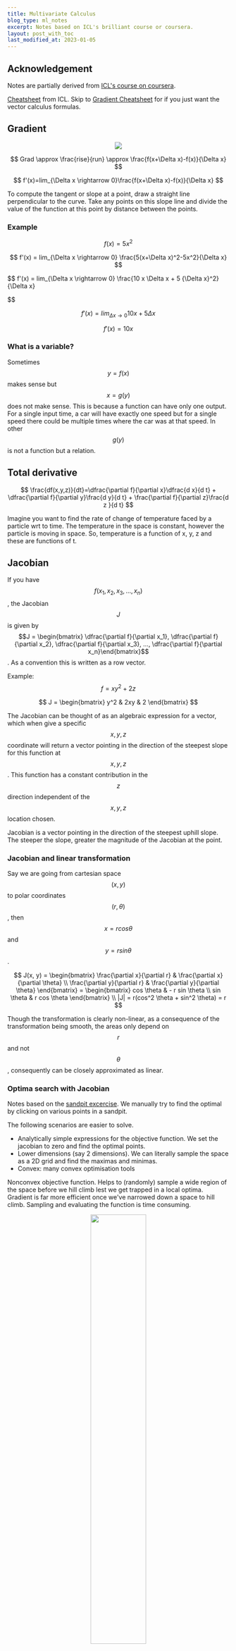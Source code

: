 ```yaml
---
title: Multivariate Calculus
blog_type: ml_notes
excerpt: Notes based on ICL's brilliant course or coursera.
layout: post_with_toc
last_modified_at: 2023-01-05
---
```


## Acknowledgement
Notes are partially derived from [ICL's course on coursera](https://www.coursera.org/learn/multivariate-calculus-machine-learning/home/welcome).

[Cheatsheet](/assets/Docs/posts/ml_notes/mv-calc-cheat-sheet.pdf) from ICL. Skip to [Gradient Cheatsheet](#gradient-cheatsheet) for if you just want the vector calculus formulas.

## Gradient
<center>
<img src="/assets/Images/posts/ml_notes/gradient-basics.png" />
</center>

$$
Grad \approx \frac{rise}{run} \approx \frac{f(x+\Delta x)-f(x)}{\Delta x}
$$

$$
f'(x)=lim_{\Delta x \rightarrow 0}\frac{f(x+\Delta x)-f(x)}{\Delta x}
$$

To compute the tangent or slope at a point, draw a straight line perpendicular to the curve. Take any points on this slope line and divide the value of the function at this point by distance between the points.
### Example

$$
f(x) = 5x^2
$$

$$
f'(x) = lim_{\Delta x \rightarrow 0} \frac{5(x+\Delta x)^2-5x^2}{\Delta x}
$$

$$
f'(x) = lim_{\Delta x \rightarrow 0} \frac{10 x \Delta x + 5 {\Delta x}^2}{\Delta x}

$$

$$
f'(x) = lim_{\Delta x \rightarrow 0} 10x + 5\Delta x
$$

$$
f'(x) = 10x
$$

### What is a variable?
Sometimes $$y = f(x)$$ makes sense but $$x = g(y)$$ does not make sense. This is because a function can have only one output. For a single input time, a car will have exactly one speed but for a single speed there could be multiple times where the car was at that speed. In other $$g(y)$$ is not a function but a relation.

## Total derivative

$$
\frac{df(x,y,z)}{dt}=\dfrac{\partial f}{\partial x}\dfrac{d x}{d t} + \dfrac{\partial f}{\partial y}\frac{d y}{d t} + \frac{\partial f}{\partial z}\frac{d z }{d t}
$$

Imagine you want to find the rate of change of temperature faced by a particle wrt to time. The temperature in the space is constant, however the particle is moving in space. So, temperature is a function of x, y, z and these are functions of t.

## Jacobian
If you have $$f(x_1, x_2, x_3, ..., x_n)$$, the Jacobian $$J$$ is given by $$J = \begin{bmatrix} \dfrac{\partial f}{\partial x_1}, \dfrac{\partial f}{\partial x_2}, \dfrac{\partial f}{\partial x_3}, ..., \dfrac{\partial f}{\partial x_n}\end{bmatrix}$$. As a convention this is written as a row vector.

Example:
$$
f = xy^2 + 2z
$$

$$
J = \begin{bmatrix}    y^2 & 2xy & 2 \end{bmatrix}
$$

The Jacobian can be thought of as an algebraic expression for a vector, which when give a specific $$x, y, z$$ coordinate will return a vector pointing in the direction of the steepest slope for this function at $$x, y, z$$. This function has a constant contribution in the $$z$$ direction independent of the $$x,y,z$$ location chosen.

Jacobian is a vector pointing in the direction of the steepest uphill slope. The steeper the slope, greater the magnitude of the Jacobian at the point.

### Jacobian and linear transformation

Say we are going from cartesian space $$(x, y)$$ to polar coordinates $$(r, \theta)$$, then $$x=r cos\theta$$ and $$y = r sin \theta$$.

$$
J(x, y) = \begin{bmatrix}
    \frac{\partial x}{\partial r} & \frac{\partial x}{\partial \theta} \\
    \frac{\partial y}{\partial r} & \frac{\partial y}{\partial \theta}
\end{bmatrix} = \begin{bmatrix}
    cos \theta & - r sin \theta \\
    sin \theta & r cos \theta
\end{bmatrix} \\
|J| = r(cos^2 \theta + sin^2 \theta) = r
$$

Though the transformation is clearly non-linear, as a consequence of the transformation being smooth, the areas only depend on $$r$$ and not $$\theta$$, consequently can be closely approximated as linear.

### Optima search with Jacobian
Notes based on the [sandpit excercise](https://www.coursera.org/learn/multivariate-calculus-machine-learning/ungradedLab/uB8GO/the-sandpit-part-2/). We manually try to find the optimal by clicking on various points in a sandpit.

The following scenarios are easier to solve.
- Analytically simple expressions for the objective function. We set the jacobian to zero and find the optimal points.
- Lower dimensions (say 2 dimensions). We can literally sample the space as a 2D grid and find the maximas and minimas.
- Convex: many convex optimisation tools

Nonconvex objective function. Helps to (randomly) sample a wide region of the space before we hill climb lest we get trapped in a local optima. Gradient is far more efficient once we've narrowed down a space to hill climb. Sampling and evaluating the function is time consuming.
<div align="center">
<a href="/assets/Images/posts/ml_notes/mvariate-calc/sandpit.png"><img src="/assets/Images/posts/ml_notes/mvariate-calc/sandpit.png" width="50%"></a>
</div>
Irregular (non-smooth) surfaces in the objective function lead to noisy gradients, making it difficult to trust the direction of steepest slope based on a single gradient.

## Hessian
Second order derivative of a function of n variables. Apply the Jacobian to the Jacobian. For the function $$f(x, y, z)$$

$$ H = \begin{bmatrix}
    \frac{\partial^2 f}{\partial x^2} & \frac{\partial^2 f}{\partial x \partial y} & \frac{\partial^2 f}{\partial x \partial z} \\
    \frac{\partial^2 f}{\partial x \partial y} & \frac{\partial^2 f}{\partial y^2} & \frac{\partial^2 f}{\partial y \partial z} \\
    \frac{\partial^2 f}{\partial x \partial z} & \frac{\partial^2 f}{\partial y \partial z} & \frac{\partial^2 f}{\partial z^2}
\end{bmatrix}$$

The Hessian is symmetric. There is [a relationship](https://stats.stackexchange.com/a/261865) between the Hessian and the covariance/fisher information matrix (outside the scope of this doc).

### Hessian examples
$$ f = x^2 + y^2 ,  J = \begin{bmatrix} 2x  & 2y \end{bmatrix} , H = \begin{bmatrix} 2 & 0 \\ 0 & 2 \end{bmatrix}, |H| =4 $$

This function clearly has circular contours with f=(0,0) being the minima. It's easy to see that at $$x=0, y=0, J =0$$, hence this has to be an optima.

> If the determinant of the hessian is positive, then the point is either a minimum or a maximum. And if the first entry of the hessian is positive, it is a minimum. If the determinant is non-positive, we have a saddle point (inflection point). Example: $$x^2 - y^2$$ at $$(0, 0)$$, $$ \| H \| = -4 $$. See [math.stackexchange](https://math.stackexchange.com/a/1985915)
> for details.

## Real world is painful
In real life, we often don't have an analytical form for the objective function. We instead use the finite difference method (numerical methods) to approximate the gradient/hessian at a given starting point and continue hill climbing.

Also often the space can discontinuities (RELu function). Additionally, could have rough edges leading to untrustworthy gradients.

$$ J = \begin{bmatrix}
\frac{f(x+ \Delta x, y) - f(x, y)}{\Delta x} & \frac{f(x, y + \Delta y) - f(x, y)}{\Delta y}
\end{bmatrix}$$

If $$\Delta$$ is too large it will be a bad approximation, if too small we will have numerical issues ($$\Delta f$$ will be a small divided by a small number $$\Delta x$$). One solution is to take the gradient at a few step sizes and take the average (sample around the point).

## Multivariate chain rule
Let $$f(x_1, x_2, ..., x_n) = f(\mathbf{x})$$

$$

\begin{align*}
\frac{d f (\mathbf{x})}{ d t } &=
\frac{\partial f}{\partial x_1} \frac{d x_1}{dt} + \frac{\partial f}{\partial x_2} \frac{d x_2}{dt}
+ ... + \frac{\partial f}{\partial x_n} \frac{d x_n}{dt} \\
&= \begin{bmatrix}
\frac{\partial f}{\partial x_1} & \frac{\partial f}{\partial x_2} &  ...& \frac{\partial f}{\partial x_n}
\end{bmatrix} \begin{bmatrix}
\frac{d x_1}{dt} \\
\frac{d x_2}{dt}\\
\vdots\\
\frac{d x_n}{dt}
\end{bmatrix} \\
&= \frac{\partial f}{\partial \mathbf{x}} \frac{d \mathbf{x}}{d t}\\
\frac{d f (\mathbf{x})}{ d t } &= J_f \frac{d \mathbf{x}}{d t}
\end{align*}
$$

### Chaining vectors in differentiation
Let $$f(\mathbf{x}(\mathbf{u}(t)))$$
$$
\begin{align*}
f(\mathbf{x}) &= f(x_1, x_2) \\
x(\mathbf{u})&=\begin{bmatrix}
x_1(u_1, u_2) \\
x_2(u_1, u_2)
\end{bmatrix}\\
u(t) &= \begin{bmatrix}
u_1(t) \\ u_2(t)
\end{bmatrix}\\
\frac{df}{dt} &= \frac{\partial f}{\partial \mathbf{x}}\frac{\partial \mathbf{x}}{\partial \mathbf{u}} \frac{d\mathbf{u}}{dt}\\
&= \begin{bmatrix}
\frac{\partial f}{\partial x_1} & \frac{\partial f}{\partial x_2}
\end{bmatrix} \begin{bmatrix}
\frac{\partial x_1}{\partial u_1} & \frac{\partial x_1}{\partial u_2} \\
\frac{\partial x_2}{\partial u_1} & \frac{\partial x_2}{\partial u_2}
\end{bmatrix}
\begin{bmatrix}
\frac{d u_1}{dt} \\
\frac{d u_2}{dt}
\end{bmatrix} \\
&= J_{f\mathbf{x}} J_{\mathbf{xu}}J_{\mathbf{u}t}
\end{align*}
$$

## Backprop

Simple 1-D example

$$ \begin{align*}
a^{(1)} &= \sigma \left(w a^{(0)} +b\right) \\
C(w, b) &= (y - a^{(1)})^2\\
\frac{\partial C}{\partial w} &= \frac{\partial C}{\partial a^{(1)}} \frac{\partial a^{(1)}}{\partial w} \\
\frac{\partial C}{\partial b} &= \frac{\partial C}{\partial a^{(1)}} \frac{\partial a^{(1)}}{\partial b} \\
\end{align*}
$$

We can simplify this by

$$ \begin{align*}
z^{(1)} &= w a^{(0)} +b \\
a^{(1)} &= \sigma \left(z^{(1)}\right) \\
C(w, b) &= (y - a^{(1)})^2\\
\frac{\partial C}{\partial w} &= \frac{\partial C}{\partial a^{(1)}} \frac{\partial a^{(1)}}{\partial z^{(1)}} \frac{\partial z^{(1)}}{\partial w} \\
\frac{\partial C}{\partial b} &= \frac{\partial C}{\partial a^{(1)}}\frac{\partial a^{(1)}}{\partial z^{(1)}} \frac{\partial z^{(1)}}{\partial b} \\
\end{align*}
$$

For multivariate case

$$
\begin{align*}
\mathbf{z}^{(L)} &= \mathbf{W} \cdot \mathbf{a}^{(L-1)} + \mathbf{b^{(L)}} \\
\mathbf{a^{(L)}} &= \sigma \left(\mathbf{z^{(L)}} \right) \\
\mathbf{r} &=  \mathbf{y}-\mathbf{a^{(L)}} \\
C &= \mathbf{r}^T \cdot \mathbf{r}\\
\end{align*}
$$

For n layers,

$$
\begin{align*}
\frac{\partial C_k}{\partial \mathbf{W}^{(i)}} &= \frac{\partial C_k}{\partial
\mathbf{a}^{(N)}} \underbrace{\frac{\partial \mathbf{a}^{(N)}}{\partial \mathbf{a}^{(N-1)}} \frac{\partial \mathbf{a}^{(N-1)}}{\partial \mathbf{a}^{(N-2)}} \ldots \frac{\partial \mathbf{a}^{(i+1)}}{\partial \mathbf{a}^{(i)}} }_{\text{from layer } N \text{ to layer } i} \frac{\partial
\mathbf{a}^{(i)}}{\partial \mathbf{z}^{(i)}} \frac{\partial
\mathbf{z}^{(i)}}{\partial \mathbf{W}^{(i)}}
\end{align*}
$$

$$
\begin{align*}
J_{(m\times n)} = \frac{\partial a^{(i+1)}_{(m\times 1)}}{\partial a^{(i)}_{(n \times 1)}} &= \frac{\partial a^{(i+1)}}{\partial z^{(i+1)}} \frac{\partial z^{(i+1)}}{\partial a^{(i)}}\\
 &= \sigma'( z^{(i+1)})_{(m\times m)} W^{(i+1)}_{(m \times n)}
\end{align*}
$$

## Activation functions in NN
### Sigmoid
$$tanh$$, logistic function, $$\sigma(\mathbf{z}) = \frac{1}{1 + \exp(-\mathbf{z})}$$. For the logistic activation function, each output node is between 0-1 or can be thought of as a probability (bernoulli variable). However the sum of the probabilities of the last layer will clearly not be 1, each output refers to an individual probabilty or bernoulli variable. If you want a multi-class classifier or multinomial variable, then you can use the softmax function, $$ \tau^{(L)} = exp(z^{(L)}), \widehat{y} = \dfrac{\tau^{(L)}}{\sum_{j}\tau^{(L)}_j}$$ .


### Grad of activation functions and the Hadamard product
If we choose, tanh or logistic activation function then $$\frac{\partial \mathbf{a}}{\partial \mathbf{z}}_{(n\times n)}=\sigma'(\mathbf{z})_{(n \times n)}$$ is a diagonal matrix. This is because the activation of the i-th node of the output layer only depends on the $$z_i$$. We can get away without constructing the diagonal matrix.


$$
\begin{align*}
\frac{\partial C}{\partial \mathbf{z}^{(L)}}_{(n\times 1)} &=  \frac{\partial C}{\partial \mathbf{a}^{(L)}}_{(n\times 1)} \odot tr\left(\frac{\partial \mathbf{a}^{(L)}}{\partial \mathbf{z}^{(L)}}_{(n\times n)}\right) \\
&=   \left[ 2 (\mathbf{y}-\mathbf{a^{(L)}})_{(n\times 1)} \right] \odot \sigma'(\mathbf{z}^{(L)})_{(n \times 1)}
\end{align*}
$$

The $$\odot$$ is the [**Hadamard product**](https://en.wikipedia.org/wiki/Hadamard_product_(matrices)) or the pointwise multiplication product.

This only applies to activation functions which are not dependent on the other nodes of the input.

## Optimisation: Linearlisation, Power Series and Taylor Series

### Summary
The idea here is to approximate the unknown objective function with a n-degree polynomial, usually 1st or 2nd degree polynomial. We minimise this polynomial iteratively moving closer to the minimum of the objective function. The hope is locally a smooth function behaves similar to a simpler polynomial function.

We find the $$\arg\min$$ of the polynomial by differentiating it and solving the parameters for the derivative equal to zero. For a degree-1 polynomial the minimum is where the slope ($$f'(x_0)$$) is zero. We instead move in the direction steepest downward slope with some arbitrary step-size. For a degree-2 polynomial the minimum is exactly at $$ \Delta x = -\frac{f'(x_0)}{f''(x_0)}$$.

$$
\begin{align*}
g(x_0 + \Delta x) &= f(x_0) + f'(x_0)\Delta x + \frac{1}{2} f''(x_0)\Delta x^2 \\
\partial_{\Delta x} g(x_0 + \Delta x) &= \partial_{\Delta x} \left\{f(x_0) + f'(x_0)\Delta x + \frac{1}{2} f''(x_0)\Delta x^2\right\} = 0 \\
0 &= f'(x_0) + f''(x_0) \Delta x  \\
 \Delta x &= - \frac{f'(x_0)}{f''(x_0)}
\end{align*}
$$

### Power series approximations
$$g(x)$$ is a power series, $$ g(x) = a+bx+bx^2+\ldots$$
Hope is to represent or approximate a general function $$f(x)$$ with a polynomial function
$$g(x)$$.
{% include image.html id="/assets/Images/posts/ml_notes/mvariate-calc/power-series.png" %}

where $$g_0(x), g_1(x), g_2(x)$$ are called the **truncated series**. These are the the
zeroth, first and second order approximations respectively.

If you have a well-behaved function (smooth, ie., continuous and infinitely differentiable), then the value of the function anywhere can be derived
by simply knowing the values of all the infinite differentials at any single point.


### Taylor series
We can derive the taylor series to follow by essentially taking a polynomial, say
$$g(x)= ax + b$$, differentiating it once and setting it's slope to the first derivate of the
function $$f(x)$$ at a point $$x_0$$, $$a=f'(x_0)$$. Now let's take $$g(x) = ax^2 + bx + c$$,
differentiating twice and equating the second-derivative we get $$ 2a = f''(x_0)$$. Doing this
once more we get $$(2)(3) a = f'''(x_0)$$. It's clear that the coefficient of the $$n-th$$
power of the $$g(x)$$ function is simply $$\frac{f^{(n)}(x_0)}{n!}$$.

#### 1-D

$$
f(x) = \frac{f(x) (x-a)^0}{0!} + \frac{f'(x) (x-a)^1}{1!} + \frac{f''(x) (x-a)^2}{2!}
+ \ldots + \frac{f^{(n)}(x) (x-a)^n}{n!} + \ldots
$$

$$ f(x) = \sum_{n=0}^{\infty} \frac{f^{(n)}(a)(x-a)^n}{n!} $$

When $$a=0$$, the Taylor series becomes the **Maclaurin series**.

More often this is expressed as

$$
f(x + \Delta x) = \sum_{n=0}^{\infty} \frac{f^{(n)}(x)(\Delta x)^n}{n!}\\
\boxed{f(x + \Delta x) = f(x) + f'(x)\Delta x + \frac{f''(x)(\Delta x)^2}{2!} + \ldots}
$$

Rearranging,

$$
\begin{align*}
f'(x) &= \frac{f(x + \Delta x) - f(x)}{\Delta x} - \frac{f''(x)(\Delta x)}{2!} - \ldots \\
f'(x) &= \frac{f(x + \Delta x) - f(x)}{\Delta x} - O(\Delta x)
\end{align*}
$$

we can see that if we use the finite difference method to approximate the gradient
of a function (using the secant instead of the tangent), the error of our estimate of
our gradient will be of the order $$O(\Delta x)$$. This is because for the region near
$$x$$, $$\Delta x$$ is small, hence highers powers of $$\Delta x$$ and consequently higher
order differentials  will have increasingly diminishing contribution to the
value of the function near $$x$$.





#### 2-D
For a 2-D, case we can explicitly write this out

$$
\begin{align*}
f(x+\Delta x, y + \Delta y) = &f(x,y) \\
                            &+ [\partial_x f(x, y) \Delta x + \partial_y f(x, y) \Delta y] \\
                            &+ \frac{1}{2}[\partial_{xx} f(x, y) (\Delta x)^2 + 2 \partial_{xy} f(x, y) \Delta x \Delta y + \partial_{yy} f(x, y) (\Delta y)^2]\\
                            &+ \ldots
\end{align*}
$$

It's easy to see how the higher order terms will take on the binomial expansion form.

#### Multivariate
In a multivariate setting the taylor series can be extrapolates as

$$
\boxed{f(\mathbf{x} + \Delta \mathbf{x}) = f(\mathbf{x}) + \frac{1}{1!}J_f (\Delta \mathbf{x}) + \frac{1}{2!}\Delta \mathbf{x}^T H_f  \Delta \mathbf{x} + \ldots}
$$

### Newton-Raphson method

The below is just to inspire iterative methods. Do not spend too much time into understanding this.

{% include image.html id="/assets/Images/posts/ml_notes/mvariate-calc/newton-method.png" %}

This method also applies to complex roots of a function.

#### Failure mode
If you begin your guess of the solution around a local minimum, then the iteration
will get stuck and jiggle about the minimum until it escapes by chance. Some times
this can form cycles where it will never get out.

#### With scipy
``` python
from scipy import optimize

def f(x):
    return x**2 + 2*x/3 - 7

optimize.newton(f, x0=2)
```

## Gradient descent

Let $$f(\mathbf{x})$$ be the objective function we are optimising (we want to find **_a minimum_** of this function).

### First order
We want to move in the direction of the sleepest slope downwards. This is essentially the Gradient or the Jacobian of the function at this point.

We are approximating the function with a degree one polynomial. To find the mimumum of this function, let's differentiate and set it to 0.

$$
\begin{align*}
f(\mathbf{x_0}+\Delta \mathbf{x}) &= f(\mathbf{x_0}) + \mathbf{J}\Delta \mathbf{x} \\
\partial_{\Delta \mathbf{x}} f(\mathbf{x_0}+\Delta \mathbf{x}) &= \partial_{\Delta \mathbf{x}}  \{f(\mathbf{x_0}) + \mathbf{J}\Delta \mathbf{x}\} = 0 \\
J &= 0
\end{align*}
$$

This is redundant. We have defined the minimum is where the slope (or grad) is 0.

$$
\begin{align*}
\mathbf{x}_{new} &= \mathbf{x}_{old} - \gamma J^T_{f@{\mathbf{x}_{old}}}\\
\mathbf{x}_{new} &= \mathbf{x}_{old} - \gamma \nabla_{f@{\mathbf{x}_{old}}}
\end{align*}
$$
{% include image.html id="/assets/Images/posts/ml_notes/mvariate-calc/grad-descent.png" %}

Above we use the first-order approximation and follow the gradient down the slope. However since we don't know how to set the step-size $$\gamma$$ we can bounce around the optimum.

### Second order

Using the Hessian we can automatically set the step size. This would lead us to either the maximum or the minimum.

We are approximating the function with a degree two polynomial (2nd order Taylor series expansion). To find the mimumum of this function, let's differentiate and set it to 0. To make the math cleaner, let's make the Jacobian a column vector.

$$
\begin{align*}
f(\mathbf{x_0}+\Delta \mathbf{x}) &= f(\mathbf{x_0}) + \Delta \mathbf{x}^T \mathbf{J}_{f(\mathbf{x_0})} + \frac{1}{2} \Delta \mathbf{x}^T \mathbf{H}_{f(x_0)} \Delta \mathbf{x}\\
\partial_{\Delta \mathbf{x}} f(\mathbf{x_0}+\Delta \mathbf{x}) &= \partial_{\Delta \mathbf{x}}  \left\{f(\mathbf{x_0}) + \Delta \mathbf{x}^T \mathbf{J} + \frac{1}{2} \Delta \mathbf{x}^T \mathbf{H} \Delta \mathbf{x}\right\} = 0 \\
0 &= \mathbf{J} +  \mathbf{H} \Delta \mathbf{x}
\end{align*}
$$

$$\boxed{\mathbf{\Delta x} = -\mathbf{H^{-1}J}}$$

{% include image.html id="/assets/Images/posts/ml_notes/mvariate-calc/grad-descent-hessian.png" %}


### Hybrid method

If we are sufficiently close to a stationary point already, the Hessian method will find it in relatively few steps. Though in most cases, the step size is too large, and can even change the direction up hill.

We can try a hybrid method which tries the Hessian unless the step would be too big, or it would point backwards, in which case it goes back to using steepest descent.

``` python
def next_step(f, J, H) :
    gamma = 0.5
    step = -linalg.inv(H) @ J
    if step @ -J <= 0 or linalg.norm(step) > 2 :
        step = -gamma * J
    return step
```

{% include image.html id="/assets/Images/posts/ml_notes/mvariate-calc/grad-descent-hybrid.png" %}


## Lagrange multipliers & constrained optimisation
<div style="text-align: center">
{% include youtube.html id="5A39Ht9Wcu0" width="40%" height="100%" %}
</div>

Say we have an objective function $$f(x,y)=x^2y$$ that we would like to optimise. However,
we would like to constraint to solutions which lie on the circle $$g(x,y)=x^2+y^2=a^2$$.
Lagrange noticed that this happens when the surface of the objective function $$f(x,y)$$
and the constraint function $$g(x,y)$$ just touch each other. That is the gradient of the
functions are pointing the in same or the opposite direction. Imagine a small sphere
touching either the inside or the outside of a larger sphere.

{% include image.html id="/assets/Images/posts/ml_notes/mvariate-calc/lagrange-grads.png" width="30%" %}

The above observation can be formalised as $$\nabla f = \lambda \nabla g$$, where $$\lambda$$ is
called the lagrange multiplier. In the above example

$$
\begin{align*}
f(x,y)&=x^2y \\
g(x,y)&=x^2+y^2=a^2 \\
\nabla f(x, y) &= \begin{bmatrix}
    2xy \\ x^2
\end{bmatrix} \\
\nabla g(x, y) &= \begin{bmatrix}
    2x \\ 2y
\end{bmatrix} \\
\nabla f(x, y) &= \lambda \nabla g(x, y) \\
\end{align*}
$$

$$
\begin{align}
2xy = 2x \lambda &=> \lambda = y \\
x^2 = 2\lambda y &=> x^2 = 2 y^2 => x = \pm \sqrt{2} y \\
x^2 + y^2 = a^2 &=> 3y^2 = a^2 => y \pm \sqrt{\frac{2}{3}} a
\end{align}
$$

So through the grads, we had two equations with 3 unknowns, $$x, y$$ and $$\lambda$$. But we
had one equation from the constraint $$g(x)$$.

Another way to write the above would be to find the roots of the following equation.

$$
\begin{align}
\nabla L(x, y, \lambda) = \begin{bmatrix}
    \nabla_x f(x, y) - \lambda \nabla_x g(x,y) \\
    \nabla_y f(x, y) - \lambda \nabla_y g(x,y) \\
    - g(x,y)
\end{bmatrix} &= \begin{bmatrix}
    0 \\ 0 \\ 0
\end{bmatrix}
\end{align}
$$

In other words, in a 3-D parameter space of $$(x, y, \lambda)$$ , we want to find where
$$\nabla L(x, y, \lambda)$$ goes to zero. We can find this with root finding algorithms
like Newton-Raphson.

$$\nabla \mathcal{L}$$ because it can  be written as the gradient (over
$$x, y,$$ and $$\lambda$$) of a scalar function
$$\mathcal{L}(\mathbf{x} \lambda)= f(\mathbf{x})− \lambda g(\mathbf{x}) $$.

## Learnings from implementing gradient

Tried to gradient descent through $$\exp\left(\frac{-2x^2 + y^2 -xy}{2}\right)$$. A trick
that worked well was to scale the step size by the inverse of the norm of the gradient.
Since the Gaussian reaches an asymptote quickly away from the mode, if we start
the descent from afar, the gradient is essentially zero and the step sizes are extremely
small, whereas close the the peak the gradient is fairly strong (large). Scaling the
step size by the inverse of the gradnorm, helps move quicker.

This works here as the gradients are derived analytically with little noise
(only from floating pt precision). If we were to do this with an objective function
approximated from data, inverse scaling with the grad norm with high variance,
can throw us off track.

<br/>

``` python
import numpy as np
from numpy import linalg

def f(x, y):
    return np.exp(-(2*x*x + y*y - x*y) / 2)

def gradf(xy):
    x, y = xy
    return np.array(
        [
            1/2 * (-4*x + y) * f(x, y),
            1/2 * (x - 2*y) * f(x, y)
        ],
    )

#########################
# Gradient descent
X = np.array([1, 1])
# History of gradient descent points.
GDX = np.zeros((100, 2))
i = 0
while i< 100_000:
    J = gradf(X)
    # NOTE: the inverse of the grad norm, helped move out of plateaus when beginning
    # from afar.
    X = X + 0.0001 / linalg.norm(J) * gradf(X)
    if i%1000 == 0:
        GDX[i//1000,:] = X
    i+= 1
```

{% include gradient_descent.html %}

## Gradient CheatSheet

Watch 20mins of [this lecture](https://youtu.be/2DYxT4OMAmw?list=PLRQmQC3wIq9zEMK0UjtLtmE65ob3ovSqe&t=1181).

{% include image.html id="/assets/Images/posts/ml_notes/mvariate-calc/vec-calc-cheatsheet.png" width="70%" %}


#### Gradient of scalar by vector

$$ \frac{\partial y}{\partial \mathbf{x}} =  \left[ \frac{\partial y}{\partial x_1},  \frac{\partial y}{\partial x_2}, ..., \frac{\partial y}{\partial x_n}  \right]$$

#### Gradient of vector by vector

$$ \frac{\partial \mathbf{y}}{\partial \mathbf{x}} = \begin{bmatrix}
     \frac{\partial y_1}{\partial x_1} & \frac{\partial y_1}{\partial x_2} & \ldots \frac{\partial y_1}{\partial x_n} \\
     \frac{\partial y_2}{\partial x_1} & \frac{\partial y_2}{\partial x_2} & \ldots \frac{\partial y_2}{\partial x_n} \\
    \vdots \\
     \frac{\partial y_m}{\partial x_1} & \frac{\partial y_m}{\partial x_2} & \ldots \frac{\partial y_m}{\partial x_n}
\end{bmatrix}
$$

#### Gradient of scalar by matrix

$$ \frac{\partial y}{\partial \mathbf{A}} = \begin{bmatrix}
     \frac{\partial y}{\partial A_{11}} & \frac{\partial y}{\partial A_{12}} & \ldots \frac{\partial y}{\partial A_{1n}} \\
     \frac{\partial y}{\partial A_{21}} & \frac{\partial y}{\partial A_{22}} & \ldots \frac{\partial y}{\partial A_{2n}} \\
    \vdots \\
     \frac{\partial y}{\partial A_{m1}} & \frac{\partial y}{\partial A_{m2}} & \ldots \frac{\partial y}{\partial A_{mn}} \\
\end{bmatrix}
$$

#### Gradient of vector by matrix
{% include image.html id="/assets/Images/posts/ml_notes/mvariate-calc/vec-by-mat-grad.png" width="70%" %}


## Advanced optimisation techniques
Given some loss function $$J(\theta)$$ and gradient $$\nabla_{\theta} J(\theta)$$, we can use more advanced optimisation algorithms than canonical gradient descent ie.,

$$\theta^{(i+1)} = \theta^{(i)} - \alpha \nabla_{\theta} J(\theta) $$

Some of these algorithms are LBFGS, BFGS and conjugate gradient descent. Some advantage include their ability to arrive at a reasonable learning rate themselves, usually a different one each time. This could be arrived at through the **Line Search** algorithm. They often converge faster than gradient descent.

## Convex optimisation

> **Credits for the images below: [Visually Explained](https://www.youtube.com/@VisuallyExplained) youtube channel.**<br/>
> [Youtube video series](https://youtu.be/AM6BY4btj-M).

### Optimisation

**Decision variable:** $$x \in \mathcal{R}^n$$

**Cost function:** $$f:\mathcal{R}^n \rightarrow \mathcal{R}$$

**Constraints**
* Equality constraints <br/>
$$ h(x)=0, i=1,...$$<br/>
Example: $$x_1+x_2+...= 0$$

* Inequality constraints<br/>
$$g(x) \leq 0 j=1, \dots$$<br/>
Example: $$x_1^2 + x_2^2 \leq x_3^2$$

The constraints, together form the feasible set.
#### Examples
##### Linear program
When the cost function $$f(x)$$, the equality constraints $$h(x),$$ and the inequality constraints $$g(x) $$ are all linear, the problem is called a **linear programming** problem.

To visualise linear functions $$f(x) = c^T x + d$$, either as a hyperplane or a normal vector.

**Hyperplane**

Think of a hyperplane as planes $$f(x)=0, f(x) =1, f(x) =2 ....$$.

{% include image.html id="/assets/Images/posts/ml_notes/mvariate-calc/hyperplane.png" width="40%" %}

Hyperplane divides a space
into three regions. The positive half space $$x_1+x_2+x_3>0$$, null region or the
hyperplane itself $$x_1+x_2+x_3=0$$ and the negative half space  $$x_1+x_2+x_3<0$$.
A linear inequality constraint will cut off a part of the feasible space.

{% include image.html id="/assets/Images/posts/ml_notes/mvariate-calc/feasible-region.png" width="40%" %}


##### Linear regression
In linear regression, we have no constraints but our cost function is simply $$|| \mathbf{Ax} - \mathbf{b}||^2$$, is a quadratic loss function.

##### Portfolio optimisation
You are given a list of assets like stocks. Goal to find which assets to buy and have finite budget (decision variable). You have to maximise profit (cost function). Constraints could be total budget and maximum volatility.

### Convexity
Three types of convexity
* Sets: A set is convex, all values between to elements of the set exist in the set. Imagine
a set a blob with a hole in it.
* Function: It's epigraph, the region of the space above the function is convex.
{% include image.html id="/assets/Images/posts/ml_notes/mvariate-calc/epigraph-fn.png" width="40%" %}
* Optimisation: The cost function, $$f(x)$$ is convex. The inequality constraints are convex
$$g_i(x) \leq 0, \forall i$$ and the equality constraint is linear, $$h_j(x)=0, \forall j$$. The equality
is linear because it can be written as two convex functions, $$h_j \leq 0 $$ and $$h_j \geq 0$$ and
this can only occur for a linear $$h_j(x)$$.

### Duality
* Sets: The definition above is internal. We can have an external definition. Take a hyperplane
that supports this set (the set falls on the positive regions of the hyperplane). A convex set
is such that if you take the intersection of the positive regions of all the support hyperplane
you recover the convex set. There can be infinitely many linear inequalities (hyperplane). Imagine
defining a circle, we need infinite tangents.
{% include image.html id="/assets/Images/posts/ml_notes/mvariate-calc/dual-cvx-set.png" width="40%" %}
* Functions: Duality let's you extrapolate the local behaviour of a function to the global
behaviour of the function. $$f(x)$$ is convex iff, if it's graph is always above it's tangent
hyperplanes for all values of x.
{% include image.html id="/assets/Images/posts/ml_notes/mvariate-calc/dual-cvx-fn.png" width="40%" %}
If you find the value where $$\nabla f(x) = 0$$, then it absolutely is global minima as it's
a flat hyperplane and all values of $$f(x)$$ need to be greater than this value. Using this
property we can solve the minimum of an **uncontrained optimisation of convex functions**
by taking the gradient and setting it to 0.
> We went from a gradient at a local point to a global property of this function.
